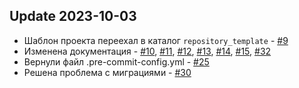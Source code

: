## Update 2023-10-03
- Шаблон проекта переехал в каталог `repository_template` - [#9](https://gitlab.levelupdev.ru/dvmn-open-source-dev-tools/devman-tg-bot-starter-pack/-/issues/9)
- Изменена документация - [#10](https://gitlab.levelupdev.ru/dvmn-open-source-dev-tools/devman-tg-bot-starter-pack/-/issues/10), [#11](https://gitlab.levelupdev.ru/dvmn-open-source-dev-tools/devman-tg-bot-starter-pack/-/issues/11), [#12](https://gitlab.levelupdev.ru/dvmn-open-source-dev-tools/devman-tg-bot-starter-pack/-/issues/12), [#13](https://gitlab.levelupdev.ru/dvmn-open-source-dev-tools/devman-tg-bot-starter-pack/-/issues/13), [#14](https://gitlab.levelupdev.ru/dvmn-open-source-dev-tools/devman-tg-bot-starter-pack/-/issues/14), [#15](https://gitlab.levelupdev.ru/dvmn-open-source-dev-tools/devman-tg-bot-starter-pack/-/issues/15), [#32](https://gitlab.levelupdev.ru/dvmn-open-source-dev-tools/devman-tg-bot-starter-pack/-/issues/32)
- Вернули файл .pre-commit-config.yml - [#25](https://gitlab.levelupdev.ru/dvmn-open-source-dev-tools/devman-tg-bot-starter-pack/-/issues/25)
- Решена проблема с миграциями - [#30](https://gitlab.levelupdev.ru/dvmn-open-source-dev-tools/devman-tg-bot-starter-pack/-/issues/30)